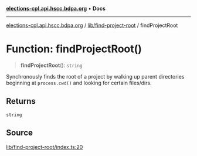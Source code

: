 [**elections-cpl.api.hscc.bdpa.org**](../../../README.md) • **Docs**

***

[elections-cpl.api.hscc.bdpa.org](../../../README.md) / [lib/find-project-root](../README.md) / findProjectRoot

# Function: findProjectRoot()

> **findProjectRoot**(): `string`

Synchronously finds the root of a project by walking up parent
directories beginning at `process.cwd()` and looking for certain files/dirs.

## Returns

`string`

## Source

[lib/find-project-root/index.ts:20](https://github.com/nhscc/elections_cpl.api.hscc.bdpa.org/blob/46ed5b306a3fd199be2bd28706c3da03542c6da3/lib/find-project-root/index.ts#L20)

